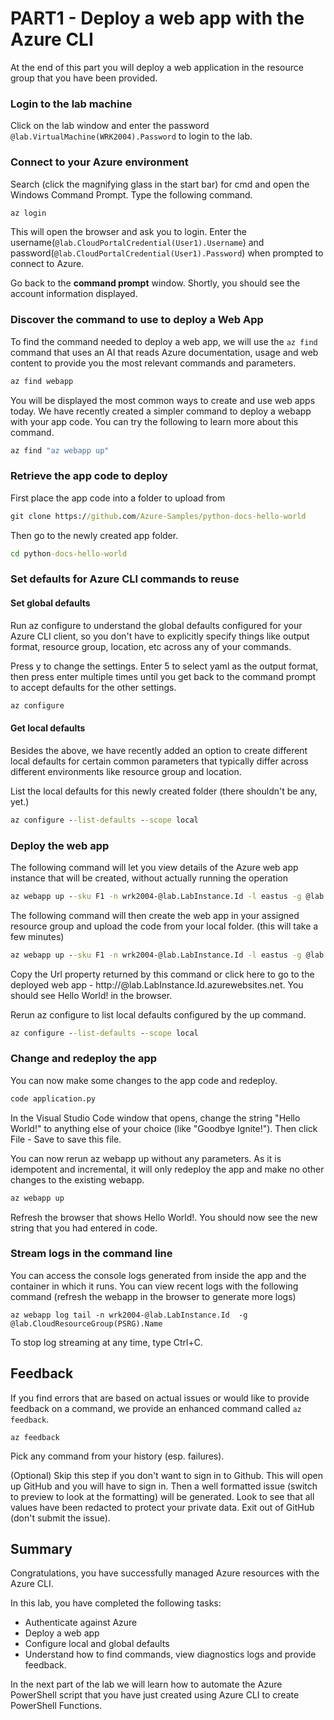 # PART1 - Deploy a web app with the Azure CLI

At the end of this part you will deploy a web application in the resource group that you have been provided.

### Login to the lab machine
Click on the lab window and enter the password `@lab.VirtualMachine(WRK2004).Password` to login to the lab.

### Connect to your Azure environment
Search (click the magnifying glass in the start bar) for cmd and open the  Windows Command Prompt. Type the following command. 
```cmd
az login
```
This will open the browser and ask you to login. Enter the username(`@lab.CloudPortalCredential(User1).Username`) and password(`@lab.CloudPortalCredential(User1).Password`) when prompted to connect to Azure.

Go back to the **command prompt** window. Shortly, you should see the account information displayed.

### Discover the command to use to deploy a Web App
To find the command needed to deploy a web app, we will use the `az find` command that uses an AI that reads Azure documentation, usage and web content to provide you the most relevant commands and parameters.

```cmd
az find webapp
```
You will be displayed the most common ways to create and use web apps today. We have recently created a simpler command to deploy a webapp with your app code. You can try the following to learn more about this command.

```cmd
az find "az webapp up"
```
### Retrieve the app code to deploy
First place the app code into a folder to upload from 
```cmd
git clone https://github.com/Azure-Samples/python-docs-hello-world
```
Then go to the newly created app folder.
```cmd
cd python-docs-hello-world
```
### Set defaults for Azure CLI commands to reuse
#### Set global defaults
Run az configure to understand the global defaults configured for your Azure CLI client, so you don't have to explicitly specify things like output format, resource group, location, etc across any of your commands.

Press y to change the settings. Enter 5 to select yaml as the output format, then press enter multiple times until you get back to the command prompt to accept defaults for the other settings.
```cmd
az configure
```
#### Get local defaults
Besides the above, we have recently added an option to create different local defaults for certain common parameters that typically  differ across different environments like resource group and location. 

List the local defaults for this newly created folder (there shouldn't be any, yet.)
```cmd
az configure --list-defaults --scope local
```
### Deploy the web app
The following command will let you view details of the Azure web app instance that will be created, without actually running the operation
```cmd
az webapp up --sku F1 -n wrk2004-@lab.LabInstance.Id -l eastus -g @lab.CloudResourceGroup(PSRG).Name --dryrun
```

The following command will then create the web app in your assigned resource group and upload the code from your local folder. (this will take a few minutes)
```cmd
az webapp up --sku F1 -n wrk2004-@lab.LabInstance.Id -l eastus -g @lab.CloudResourceGroup(PSRG).Name
```
Copy the Url property returned by this command or click here to go to the deployed web app - http://@lab.LabInstance.Id.azurewebsites.net. You should see Hello World! in the browser.

Rerun az configure to list local defaults configured by the up command.
```cmd
az configure --list-defaults --scope local
```
### Change and redeploy the app
You can now make some changes to the app code and redeploy.
```cmd
code application.py 
```
In the Visual Studio Code window that opens, change the string "Hello World!" to anything else of your choice (like "Goodbye Ignite!"). Then click File - Save to save this file. 

You can now rerun az webapp up without any parameters. As it is idempotent and incremental, it will only redeploy the app and make no other changes to the existing webapp.
```cmd
az webapp up
```
Refresh the browser that shows Hello World!. You should now see the new string that you had entered in code.

### Stream logs in the command line
You can access the console logs generated from inside the app and the container in which it runs. You can view recent logs with the following command (refresh the webapp in the browser to generate more logs)
```Shell
az webapp log tail -n wrk2004-@lab.LabInstance.Id  -g @lab.CloudResourceGroup(PSRG).Name
```
To stop log streaming at any time, type Ctrl+C.

## Feedback
If you find errors that are based on actual issues or would like to provide feedback on a command, we provide an enhanced command called `az feedback`. 

```Shell
az feedback
```
Pick any command from your history (esp. failures). 

(Optional) Skip this step if you don't want to sign in to Github. This will open up GitHub and you will have to sign in.  Then a well formatted issue (switch to preview to look at the formatting) will be generated. Look to see that all values have been redacted to protect your private data. Exit out of GitHub (don't submit the issue). 

## Summary
Congratulations, you have successfully managed Azure resources with the Azure CLI.

In this lab, you have completed the following tasks:

- Authenticate against Azure
- Deploy a web app
- Configure local and global defaults
- Understand how to find commands, view diagnostics logs and provide feedback. 

In the next part of the lab we will learn how to automate the Azure PowerShell script that you have just created using Azure CLI to create PowerShell Functions.

